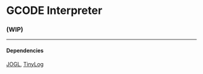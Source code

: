 # GCODE Interpreter

### (**WIP**)

--------

#### Dependencies
[JOGL](http://jogamp.org/jogl/www/), [TinyLog](http://www.tinylog.org/)
